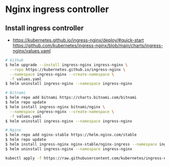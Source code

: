 # Nginx ingress controller

## Install ingress controller

- https://kubernetes.github.io/ingress-nginx/deploy/#quick-start
https://github.com/kubernetes/ingress-nginx/blob/main/charts/ingress-nginx/values.yaml

```sh
# Github
$ helm upgrade --install ingress-nginx ingress-nginx \
  --repo https://kubernetes.github.io/ingress-nginx \
  --namespace ingress-nginx --create-namespace \
  -f values.yaml
$ helm uninstall ingress-nginx --namespace ingress-nginx

# Bitnami
$ helm repo add bitnami https://charts.bitnami.com/bitnami
$ helm repo update
$ helm install ingress-nginx bitnami/nginx \
  --namespace ingress-nginx --create-namespace \
  -f values.yaml
$ helm uninstall ingress-nginx --namespace ingress-nginx

# Nginx
$ helm repo add nginx-stable https://helm.nginx.com/stable
$ helm repo update
$ helm install ingress-nginx nginx-stable/nginx-ingress --namespace ingress-nginx --create-namespace
$ helm uninstall ingress-nginx --namespace ingress-nginx

kubectl apply -f https://raw.githubusercontent.com/kubernetes/ingress-nginx/controller-v1.3.1/deploy/static/provider/baremetal/deploy.yaml

```
